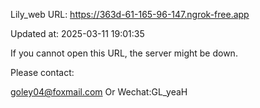 Lily_web URL: https://363d-61-165-96-147.ngrok-free.app

Updated at: 2025-03-11 19:01:35

If you cannot open this URL, the server might be down.

Please contact: 

goley04@foxmail.com Or Wechat:GL_yeaH
